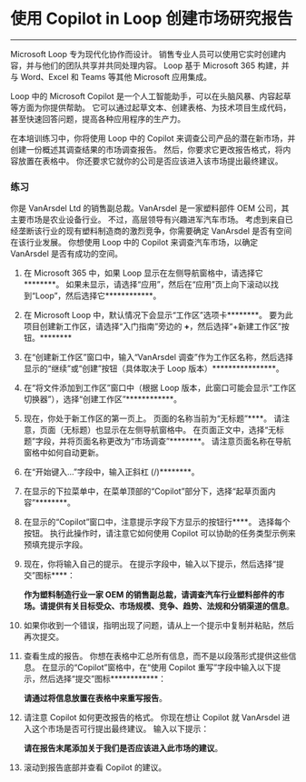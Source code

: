 
# 使用 Copilot in Loop 创建市场研究报告
---
Microsoft Loop 专为现代化协作而设计。 销售专业人员可以使用它实时创建内容，并与他们的团队共享并共同处理内容。 Loop 基于 Microsoft 365 构建，并与 Word、Excel 和 Teams 等其他 Microsoft 应用集成。

Loop 中的 Microsoft Copilot 是一个人工智能助手，可以在头脑风暴、内容起草等方面为你提供帮助。 它可以通过起草文本、创建表格、为技术项目生成代码，甚至快速回答问题，提高各种应用程序的生产力。

在本培训练习中，你将使用 Loop 中的 Copilot 来调查公司产品的潜在新市场，并创建一份概述其调查结果的市场调查报告。 然后，你要求它更改报告格式，将内容放置在表格中。 你还要求它就你的公司是否应该进入该市场提出最终建议。

### 练习

你是 VanArsdel Ltd 的销售副总裁。VanArsdel 是一家塑料部件 OEM 公司，其主要市场是农业设备行业。 不过，高层领导有兴趣进军汽车市场。 考虑到来自已经垄断该行业的现有塑料制造商的激烈竞争，你需要确定 VanArsdel 是否有空间在该行业发展。 你想使用 Loop 中的 Copilot 来调查汽车市场，以确定 VanArsdel 是否有成功的空间。

1.  在 Microsoft 365 中，如果 Loop 显示在左侧导航窗格中，请选择它********。 如果未显示，请选择“应用”，然后在“应用”页上向下滚动以找到“Loop”，然后选择它************。
2.  在 Microsoft Loop 中，默认情况下会显示“工作区”选项卡********。 要为此项目创建新工作区，请选择“入门指南”旁边的 **+**，然后选择“+新建工作区”按钮。********
3.  在“创建新工作区”窗口中，输入“VanArsdel 调查”作为工作区名称，然后选择显示的“继续”或“创建”按钮（具体取决于 Loop 版本）****************。
4.  在“将文件添加到工作区”窗口中（根据 Loop 版本，此窗口可能会显示“工作区切换器”），选择“创建工作区”************。
5.  现在，你处于新工作区的第一页上。 页面的名称当前为“无标题”****。 请注意，页面（无标题）也显示在左侧导航窗格中。 在页面正文中，选择“无标题”字段，并将页面名称更改为“市场调查”********。 请注意页面名称在导航窗格中如何自动更新。
6.  在“开始键入...”字段中，输入正斜杠 (/)********。
7.  在显示的下拉菜单中，在菜单顶部的“Copilot”部分下，选择“起草页面内容”********。
8.  在显示的“Copilot”窗口中，注意提示字段下方显示的按钮行****。 选择每个按钮。 执行此操作时，请注意它如何使用 Copilot 可以协助的任务类型示例来预填充提示字段。
9.  现在，你将输入自己的提示。 在提示字段中，输入以下提示，然后选择“提交”图标****：
    
    **作为塑料制造行业一家 OEM 的销售副总裁，请调查汽车行业塑料部件的市场。请提供有关目标受众、市场规模、竞争、趋势、法规和分销渠道的信息**。
10. 如果你收到一个错误，指明出现了问题，请从上一个提示中复制并粘贴，然后再次提交。
11. 查看生成的报告。 你想在表格中汇总所有信息，而不是以段落形式提供这些信息。 在显示的“Copilot”窗格中，在“使用 Copilot 重写”字段中输入以下提示，然后选择“提交”图标************：
    
    **请通过将信息放置在表格中来重写报告**。
12. 请注意 Copilot 如何更改报告的格式。 你现在想让 Copilot 就 VanArsdel 进入这个市场是否可行提出最终建议。 输入以下提示：
    
    **请在报告末尾添加关于我们是否应该进入此市场的建议**。
13. 滚动到报告底部并查看 Copilot 的建议。
